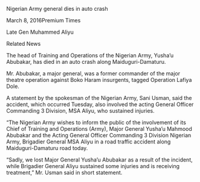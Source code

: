 Nigerian Army general dies in auto crash

March 8, 2016Premium Times

Late Gen Muhammed Aliyu

Related News

The head of Training and Operations of the Nigerian Army, Yusha’u Abubakar, has died in an auto crash along Maiduguri-Damaturu.

Mr. Abubakar, a major general, was a former commander of the major theatre operation against Boko Haram insurgents, tagged Operation Lafiya Dole.

A statement by the spokesman of the Nigerian Army, Sani Usman, said the accident, which occurred Tuesday, also involved the acting General Officer Commanding 3 Division, MSA Aliyu, who sustained injuries.

“The Nigerian Army wishes to inform the public of the involvement of its Chief of Training and Operations (Army), Major General Yusha’u Mahmood Abubakar and the Acting General Officer Commanding 3 Division Nigerian Army, Brigadier General MSA Aliyu in a road traffic accident along Maiduguri-Damaturu road today.

“Sadly, we lost Major General Yusha’u Abubakar as a result of the incident, while Brigadier General Aliyu sustained some injuries and is receiving treatment,” Mr. Usman said in short statement.
